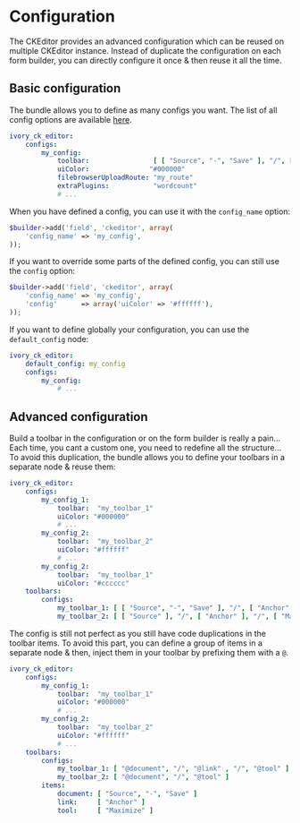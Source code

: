 # Configuration

The CKEditor provides an advanced configuration which can be reused on multiple CKEditor instance. Instead of duplicate
the configuration on each form builder, you can directly configure it once & then reuse it all the time.

## Basic configuration

The bundle allows you to define as many configs you want. The list of all config options are available
[here](http://docs.cksource.com/ckeditor_api/symbols/CKEDITOR.config.html).

``` yaml
ivory_ck_editor:
    configs:
        my_config:
            toolbar:                [ [ "Source", "-", "Save" ], "/", [ "Anchor" ], "/", [ "Maximize" ] ]
            uiColor:               "#000000"
            filebrowserUploadRoute: "my_route"
            extraPlugins:           "wordcount"
            # ...
```

When you have defined a config, you can use it with the `config_name` option:

``` php
$builder->add('field', 'ckeditor', array(
    'config_name' => 'my_config',
));
```

If you want to override some parts of the defined config, you can still use the `config` option:

``` php
$builder->add('field', 'ckeditor', array(
    'config_name' => 'my_config',
    'config'      => array('uiColor' => '#ffffff'),
));
```

If you want to define globally your configuration, you can use the `default_config` node:

``` yaml
ivory_ck_editor:
    default_config: my_config
    configs:
        my_config:
            # ...
```

## Advanced configuration

Build a toolbar in the configuration or on the form builder is really a pain... Each time, you cant a custom one, you
need to redefine all the structure... To avoid this duplication, the bundle allows you to define your toolbars in a
separate node & reuse them:

``` yaml
ivory_ck_editor:
    configs:
        my_config_1:
            toolbar:  "my_toolbar_1"
            uiColor: "#000000"
            # ...
        my_config_2:
            toolbar:  "my_toolbar_2"
            uiColor: "#ffffff"
            # ...
        my_config_2:
            toolbar:  "my_toolbar_1"
            uiColor: "#cccccc"
    toolbars:
        configs:
            my_toolbar_1: [ [ "Source", "-", "Save" ], "/", [ "Anchor" ], "/", [ "Maximize" ] ]
            my_toolbar_2: [ [ "Source" ], "/", [ "Anchor" ], "/", [ "Maximize" ] ]
```

The config is still not perfect as you still have code duplications in the toolbar items. To avoid this part, you can
define a group of items in a separate node & then, inject them in your toolbar by prefixing them with a `@`.

``` yaml
ivory_ck_editor:
    configs:
        my_config_1:
            toolbar:  "my_toolbar_1"
            uiColor: "#000000"
            # ...
        my_config_2:
            toolbar:  "my_toolbar_2"
            uiColor: "#ffffff"
            # ...
    toolbars:
        configs:
            my_toolbar_1: [ "@document", "/", "@link" , "/", "@tool" ]
            my_toolbar_2: [ "@document", "/", "@tool" ]
        items:
            document: [ "Source", "-", "Save" ]
            link:     [ "Anchor" ]
            tool:     [ "Maximize" ]
```
